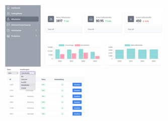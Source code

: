 


<img src="assets/mitarbeiter.png" alt="Employees" style="max-width:100%;">



<img src="assets/mitarbeiter-tabelle.png" alt="Employee table" style="max-width:50%;" >

